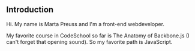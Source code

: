 ## Introduction

Hi. My name is Marta Preuss and I'm a front-end webdeveloper.

My favorite course in CodeSchool so far is The Anatomy of Backbone.js (I can't forget that opening sound). So my favorite path is JavaScript.